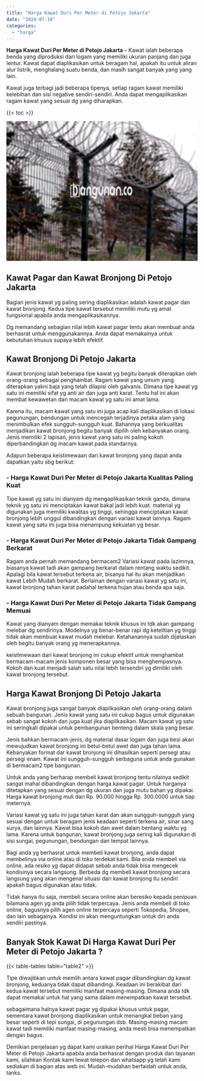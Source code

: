 ```yaml
---
title: "Harga Kawat Duri Per Meter di Petojo Jakarta"
date: "2024-07-18"
categories: 
  - "harga"
---
```


**Harga Kawat Duri Per Meter di Petojo Jakarta** – Kawat ialah beberapa benda yang diproduksi dari logam yang memiliki ukuran panjang dan juga lentur. Kawat dapat diaplikasikan untuk beragam hal, apakah itu untuk aliran alur listrik, menghalang suatu benda, dan masih sangat banyak yang yang lain.

Kawat juga terbagi jadi beberapa tipenya, setiap ragam kawat memiliki kelebihan dan sisi negative sendiri-sendiri. Anda dapat mengaplikasikan ragam kawat yang sesuai dg yang diharapkan.

{{< toc >}}

![Harga Kawat Duri Per Meter di Petojo Jakarta](/images/jual-kawat-murah37.png)

## Kawat Pagar dan Kawat Bronjong Di Petojo Jakarta

Bagian jenis kawat yg paling sering diaplikasikan adalah kawat pagar dan kawat bronjong. Kedua tipe kawat tersebut memiliki mutu yg amat fungsional apabila anda mengaplikasikannya.

Dg memandang sebagian nilai lebih kawat pagar tentu akan membuat anda berhasrat untuk menggunakannya. Anda dapat memakainya untuk kebutuhan khusus supaya lebih efektif.

## Kawat Bronjong Di Petojo Jakarta

Kawat bronjong ialah beberapa tipe kawat yg begitu banyak diterapkan oleh orang-orang sebagai penghambat. Ragam kawat yang umum yang diterapkan yakni baja yang telah dilapisi oleh galvanis. Dimana tipe kawat yg satu ini memiliki sifat yg anti air dan juga anti karat. Tentu hal ini akan membat kewawetan dari macam kawat yg satu ini amat lama.

Karena itu, macam kawat yang satu ini juga acap kali diaplikasikan di lokasi pegunungan, bendungan untuk mencegah terjadinya petaka alam yang menimbulkan efek sungguh-sungguh kuat. Bahannya yang berkualitas menjadikan kawat bronjong begitu banyak dipilih oleh kebanyakan orang. Jenis memiliki 2 lapisan, jenis kawat yang satu ini paling kokoh diperbandingkan dg macam kawat pada standarnya.

Adapun beberapa keistimewaan dari kawat bronjong yang dapat anda dapatkan yaitu sbg berikut:

### \- Harga Kawat Duri Per Meter di Petojo Jakarta Kualitas Paling Kuat

Tipe kawat yg satu ini dianyam dg mengaplikasikan teknik ganda, dimana teknik yg satu ini menciptakan kawat bakal jadi lebih kuat. material yg digunakan juga memiliki kwalitas yg tinggi, sehingga menciptakan kawat bronjong lebih unggul dibandingkan dengan variasi kawat lainnya. Ragam kawat yang satu ini juga bisa menampung kekuatan yg besar.

### \- Harga Kawat Duri Per Meter di Petojo Jakarta Tidak Gampang Berkarat

Ragam anda pernah memandang bermacam2 Variasi kawat pada lazimnya, biasanya kawat tadi akan gampang berkarat dalam rentang waktu sedikit. Apalagi bila kawat tersebut terkena air, bisanya hal itu akan menjadikan kawat Lebih Mudah berkarat. Berlainan dengan variasi kawat yg satu ini, kawat bronjong tahan karat padahal terkena hujan atau benda apa saja.

### \- Harga Kawat Duri Per Meter di Petojo Jakarta Tidak Gampang Memuai

Kawat yang dianyam dengan memakai teknik khusus ini tdk akan gampang melebar dg sendirinya. Modelnya yg benar-benar rapi dg ketelitian yg tinggi tidak akan membuat kawat mudah melebar. Ketahanannya sudah dijelaskan oleh begitu banyak orang yg menerapkannya.

keistimewaan dari kawat bronjong ini cukup efektif untuk menghambat bermacam-macam jenis komponen besar yang bisa menghempasnya. Kokoh dan kuat menjadi salah satu nilai lebih tersendiri yg dimiliki oleh kawat bronjong tersebut.

## Harga Kawat Bronjong Di Petojo Jakarta

Kawat bronjong juga sangat banyak diaplikasikan oleh orang-orang dalam sebuah bangunan. Jenis kawat yang satu ini cukup bagus untuk digunakan sebab sangat kokoh dan juga kuat jika diaplikasikan. Macam kawat yg satu ini seringkali dipakai untuk pembangunan benteng dalam skala yang besar.

Jenis bahkan bermacam-jenis, dg material dasar logam dan juga besi akan mewujudkan kawat bronjong ini betul-betul awet dan juga tahan lama. Kebanyakan format dar kawat bronjong ini dihasilkan seperti persegi atau persegi enam. Kawat ini sungguh-sungguh serbaguna untuk anda gunakan di bermacam2 tipe bangunan.

Untuk anda yang berharap membeli kawat bronjong tentu nilainya sedikit sangat mahal dibandingkan dengan harga kawat pagar. Untuk harganya ditetapkan yang sesuai dengan dg ukuran dan juga mutu bahan yg dipakai. Harga kawat bronjong muli dari Rp. 90.000 hingga Rp. 300.0000 untuk tiap meternya.

Variasi kawat yg satu ini juga tahan karat dan akan sungguh-sungguh yang sesuai dengan untuk beragam jenis keadaan seperti terkena air, sinar sang surya, dan lainnya. Kawat bisa kokoh dan awet dalam bentang waktu yg lama. Karena untuk bangunan, kawat bronjong juga sering kali digunakan di sisi sungai, pegunungan, bendungan dan tempat lainnya.

Bagi anda yg berhasrat untuk membeli kawat bronjong, anda dapat membelinya via online atau di toko terdekat kami. Bila anda membeli via online, ada resiko yg dapat didapat sebab anda tidak bisa mengecek kondisinya secara langsung. Berbeda dg membeli kawat bronjong secara langsung yang akan mengenal situasi dari kawat bronjong itu sendiri apakah bagus digunakan atau tidak.

Tidak hanya itu saja, membeli secara online akan beresiko kepada penipuan bilamana agen yg anda pilih tidak terpercaya. Jenis anda membeli di toko online, bagusnya pilih agen online terpercaya seperti Tokopedia, Shopee, dan lain sebagainya. Kondisi ini akan menguntungkan untuk diri anda sendiri pastinya.

## Banyak Stok Kawat Di Harga Kawat Duri Per Meter di Petojo Jakarta ?

{{< table-tables table="table2" >}}

Tipe diwajibkan untuk memlih antara kawat pagar dibandingkan dg kawat bronjong, keduanya tidak dapat dibandingi. Keadaan ini berakibat dari kedua kawat tersebut memiliki manfaat masing-masing. Dimana anda tdk dapat memakai untuk hal yang sama dalam menempatkan kawat tersebut.

sebagaimana halnya kawat pagar yg dipakai khusus untuk pagar, sementara kawat bronjong diaplikasikan untuk menangkal beban yang besar seperti di tepi sungai, di pegunungan dsb. Masing-masing macam kawat tadi memiliki manfaat masing-masing, anda mesti bisa menempatkan dengan bagus.

Demikian penjelasan yg dapat kami uraikan perihal Harga Kawat Duri Per Meter di Petojo Jakarta apabila anda berhasrat dengan produk dan layanan kami, silahkan Kontak kami lewat telepon dan whatsapp yg telah kami sediakan di bagian atas web ini. Mudah-mudahan berfaidah untuk anda, tanks.
